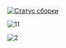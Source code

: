 [![Статус сборки](https://ci.appveyor.com/api/projects/status/ycwr32k09aopqegh?svg=true)](https://ci.appveyor.com/project/AlexDedyaev/allure)

![11](https://github.com/user-attachments/assets/71f17793-24db-4d68-8f86-00083225d388)

![2](https://github.com/user-attachments/assets/e05be06f-3c66-4fe9-b38c-464819060d43)
